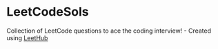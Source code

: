 # LeetCodeSols
Collection of LeetCode questions to ace the coding interview! - Created using [LeetHub](https://github.com/QasimWani/LeetHub)
